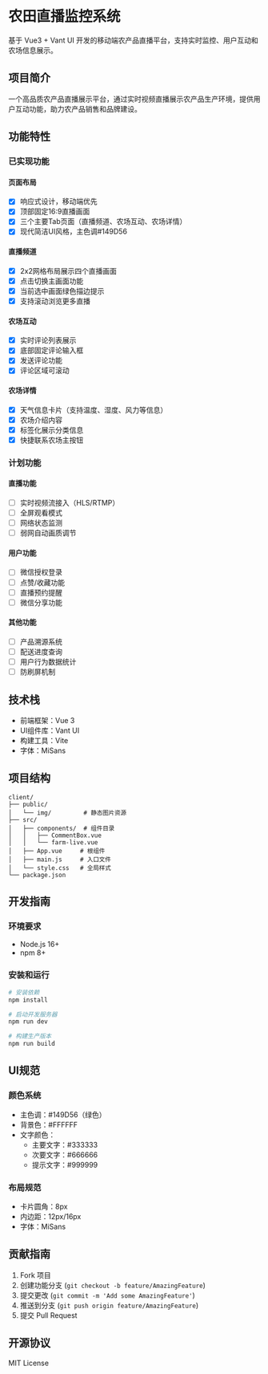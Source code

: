 # 农田直播监控系统

基于 Vue3 + Vant UI 开发的移动端农产品直播平台，支持实时监控、用户互动和农场信息展示。

## 项目简介

一个高品质农产品直播展示平台，通过实时视频直播展示农产品生产环境，提供用户互动功能，助力农产品销售和品牌建设。

## 功能特性

### 已实现功能

#### 页面布局
- [x] 响应式设计，移动端优先
- [x] 顶部固定16:9直播画面
- [x] 三个主要Tab页面（直播频道、农场互动、农场详情）
- [x] 现代简洁UI风格，主色调#149D56

#### 直播频道
- [x] 2x2网格布局展示四个直播画面
- [x] 点击切换主画面功能
- [x] 当前选中画面绿色描边提示
- [x] 支持滚动浏览更多直播

#### 农场互动
- [x] 实时评论列表展示
- [x] 底部固定评论输入框
- [x] 发送评论功能
- [x] 评论区域可滚动

#### 农场详情
- [x] 天气信息卡片（支持温度、湿度、风力等信息）
- [x] 农场介绍内容
- [x] 标签化展示分类信息
- [x] 快捷联系农场主按钮

### 计划功能

#### 直播功能
- [ ] 实时视频流接入（HLS/RTMP）
- [ ] 全屏观看模式
- [ ] 网络状态监测
- [ ] 弱网自动画质调节

#### 用户功能
- [ ] 微信授权登录
- [ ] 点赞/收藏功能
- [ ] 直播预约提醒
- [ ] 微信分享功能

#### 其他功能
- [ ] 产品溯源系统
- [ ] 配送进度查询
- [ ] 用户行为数据统计
- [ ] 防刷屏机制

## 技术栈

- 前端框架：Vue 3
- UI组件库：Vant UI
- 构建工具：Vite
- 字体：MiSans

## 项目结构

```
client/
├── public/
│   └── img/         # 静态图片资源
├── src/
│   ├── components/  # 组件目录
│   │   ├── CommentBox.vue
│   │   └── farm-live.vue
│   ├── App.vue     # 根组件
│   ├── main.js     # 入口文件
│   └── style.css   # 全局样式
└── package.json
```

## 开发指南

### 环境要求
- Node.js 16+
- npm 8+

### 安装和运行

```bash
# 安装依赖
npm install

# 启动开发服务器
npm run dev

# 构建生产版本
npm run build
```

## UI规范

### 颜色系统
- 主色调：#149D56（绿色）
- 背景色：#FFFFFF
- 文字颜色：
  - 主要文字：#333333
  - 次要文字：#666666
  - 提示文字：#999999

### 布局规范
- 卡片圆角：8px
- 内边距：12px/16px
- 字体：MiSans

## 贡献指南

1. Fork 项目
2. 创建功能分支 (`git checkout -b feature/AmazingFeature`)
3. 提交更改 (`git commit -m 'Add some AmazingFeature'`)
4. 推送到分支 (`git push origin feature/AmazingFeature`)
5. 提交 Pull Request

## 开源协议

MIT License